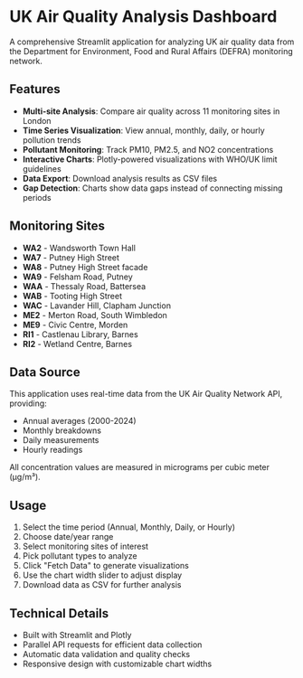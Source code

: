 # UK Air Quality Analysis Dashboard

A comprehensive Streamlit application for analyzing UK air quality data from the Department for Environment, Food and Rural Affairs (DEFRA) monitoring network.

## Features

- **Multi-site Analysis**: Compare air quality across 11 monitoring sites in London
- **Time Series Visualization**: View annual, monthly, daily, or hourly pollution trends
- **Pollutant Monitoring**: Track PM10, PM2.5, and NO2 concentrations
- **Interactive Charts**: Plotly-powered visualizations with WHO/UK limit guidelines
- **Data Export**: Download analysis results as CSV files
- **Gap Detection**: Charts show data gaps instead of connecting missing periods

## Monitoring Sites

- **WA2** - Wandsworth Town Hall
- **WA7** - Putney High Street
- **WA8** - Putney High Street facade
- **WA9** - Felsham Road, Putney
- **WAA** - Thessaly Road, Battersea
- **WAB** - Tooting High Street
- **WAC** - Lavander Hill, Clapham Junction
- **ME2** - Merton Road, South Wimbledon
- **ME9** - Civic Centre, Morden
- **RI1** - Castlenau Library, Barnes
- **RI2** - Wetland Centre, Barnes

## Data Source

This application uses real-time data from the UK Air Quality Network API, providing:
- Annual averages (2000-2024)
- Monthly breakdowns
- Daily measurements
- Hourly readings

All concentration values are measured in micrograms per cubic meter (μg/m³).

## Usage

1. Select the time period (Annual, Monthly, Daily, or Hourly)
2. Choose date/year range
3. Select monitoring sites of interest
4. Pick pollutant types to analyze
5. Click "Fetch Data" to generate visualizations
6. Use the chart width slider to adjust display
7. Download data as CSV for further analysis

## Technical Details

- Built with Streamlit and Plotly
- Parallel API requests for efficient data collection
- Automatic data validation and quality checks
- Responsive design with customizable chart widths